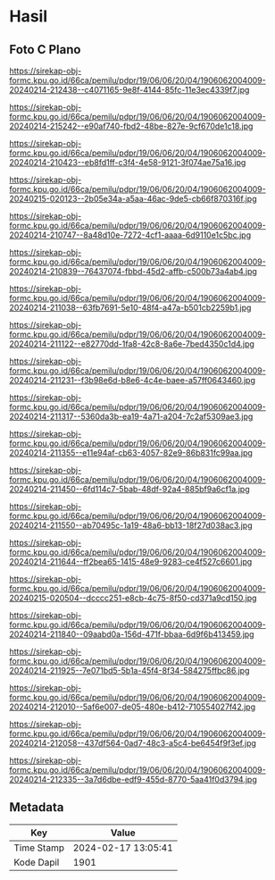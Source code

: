 # Hasil

## Foto C Plano

https://sirekap-obj-formc.kpu.go.id/66ca/pemilu/pdpr/19/06/06/20/04/1906062004009-20240214-212438--c4071165-9e8f-4144-85fc-11e3ec4339f7.jpg

https://sirekap-obj-formc.kpu.go.id/66ca/pemilu/pdpr/19/06/06/20/04/1906062004009-20240214-215242--e90af740-fbd2-48be-827e-9cf670de1c18.jpg

https://sirekap-obj-formc.kpu.go.id/66ca/pemilu/pdpr/19/06/06/20/04/1906062004009-20240214-210423--eb8fd1ff-c3f4-4e58-9121-3f074ae75a16.jpg

https://sirekap-obj-formc.kpu.go.id/66ca/pemilu/pdpr/19/06/06/20/04/1906062004009-20240215-020123--2b05e34a-a5aa-46ac-9de5-cb66f870316f.jpg

https://sirekap-obj-formc.kpu.go.id/66ca/pemilu/pdpr/19/06/06/20/04/1906062004009-20240214-210747--8a48d10e-7272-4cf1-aaaa-6d9110e1c5bc.jpg

https://sirekap-obj-formc.kpu.go.id/66ca/pemilu/pdpr/19/06/06/20/04/1906062004009-20240214-210839--76437074-fbbd-45d2-affb-c500b73a4ab4.jpg

https://sirekap-obj-formc.kpu.go.id/66ca/pemilu/pdpr/19/06/06/20/04/1906062004009-20240214-211038--63fb7691-5e10-48f4-a47a-b501cb2259b1.jpg

https://sirekap-obj-formc.kpu.go.id/66ca/pemilu/pdpr/19/06/06/20/04/1906062004009-20240214-211122--e82770dd-1fa8-42c8-8a6e-7bed4350c1d4.jpg

https://sirekap-obj-formc.kpu.go.id/66ca/pemilu/pdpr/19/06/06/20/04/1906062004009-20240214-211231--f3b98e6d-b8e6-4c4e-baee-a57ff0643460.jpg

https://sirekap-obj-formc.kpu.go.id/66ca/pemilu/pdpr/19/06/06/20/04/1906062004009-20240214-211317--5360da3b-ea19-4a71-a204-7c2af5309ae3.jpg

https://sirekap-obj-formc.kpu.go.id/66ca/pemilu/pdpr/19/06/06/20/04/1906062004009-20240214-211355--e11e94af-cb63-4057-82e9-86b831fc99aa.jpg

https://sirekap-obj-formc.kpu.go.id/66ca/pemilu/pdpr/19/06/06/20/04/1906062004009-20240214-211450--6fd114c7-5bab-48df-92a4-885bf9a6cf1a.jpg

https://sirekap-obj-formc.kpu.go.id/66ca/pemilu/pdpr/19/06/06/20/04/1906062004009-20240214-211550--ab70495c-1a19-48a6-bb13-18f27d038ac3.jpg

https://sirekap-obj-formc.kpu.go.id/66ca/pemilu/pdpr/19/06/06/20/04/1906062004009-20240214-211644--ff2bea65-1415-48e9-9283-ce4f527c6601.jpg

https://sirekap-obj-formc.kpu.go.id/66ca/pemilu/pdpr/19/06/06/20/04/1906062004009-20240215-020504--dcccc251-e8cb-4c75-8f50-cd371a9cd150.jpg

https://sirekap-obj-formc.kpu.go.id/66ca/pemilu/pdpr/19/06/06/20/04/1906062004009-20240214-211840--09aabd0a-156d-471f-bbaa-6d9f6b413459.jpg

https://sirekap-obj-formc.kpu.go.id/66ca/pemilu/pdpr/19/06/06/20/04/1906062004009-20240214-211925--7e071bd5-5b1a-45f4-8f34-584275ffbc86.jpg

https://sirekap-obj-formc.kpu.go.id/66ca/pemilu/pdpr/19/06/06/20/04/1906062004009-20240214-212010--5af6e007-de05-480e-b412-710554027f42.jpg

https://sirekap-obj-formc.kpu.go.id/66ca/pemilu/pdpr/19/06/06/20/04/1906062004009-20240214-212058--437df564-0ad7-48c3-a5c4-be6454f9f3ef.jpg

https://sirekap-obj-formc.kpu.go.id/66ca/pemilu/pdpr/19/06/06/20/04/1906062004009-20240214-212335--3a7d6dbe-edf9-455d-8770-5aa41f0d3794.jpg


## Metadata

| Key        | Value               |
| ---------- | ------------------- |
| Time Stamp | 2024-02-17 13:05:41 |
| Kode Dapil | 1901                |



